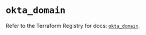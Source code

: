 # `okta_domain`

Refer to the Terraform Registry for docs: [`okta_domain`](https://registry.terraform.io/providers/okta/okta/4.11.1/docs/resources/domain).
